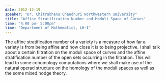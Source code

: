 ```yaml
---
date: 2012-12-19
speaker: "Dr. Chitrabhanu Chaudhuri Northwestern university"
title: "Affine Stratification Number and Moduli Space of Curves"
time: "4:00 pm- 5:00pm" 
time: "Department of Mathematics, LH-I"
---
```

The affine stratification number of a variety is a measure of how far a
variety is from being affine and how close it is to being projective. I
shall talk about a certain filtration on the moduli space of curves and
the affine stratification number of the open sets occurring in the
filtration. This will lead to some cohomology computations where we shall
make use of the natural operad structure on the homology of the moduli
spaces as well as the some mixed hodge theory.
